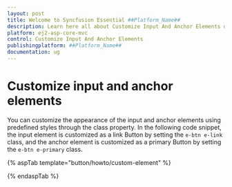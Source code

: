 ```yaml
---
layout: post
title: Welcome to Syncfusion Essential ##Platform_Name##
description: Learn here all about Customize Input And Anchor Elements of Syncfusion Essential ##Platform_Name## widgets based on HTML5 and jQuery.
platform: ej2-asp-core-mvc
control: Customize Input And Anchor Elements
publishingplatform: ##Platform_Name##
documentation: ug
---
```



# Customize input and anchor elements

You can customize the appearance of the input and anchor elements using predefined styles through the class property. In the following code
snippet, the input element is customized as a link Button by setting the `e-btn e-link` class, and the anchor element is customized as a
primary Button by setting the `e-btn e-primary` class.

{% aspTab template="button/howto/custom-element" %}

{% endaspTab %}